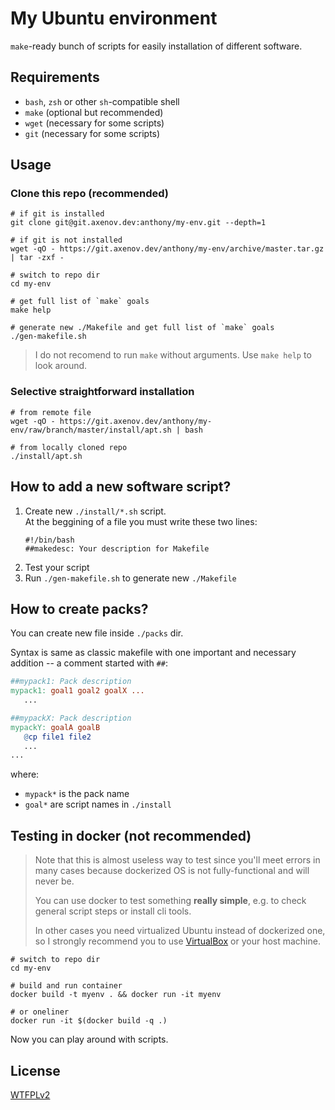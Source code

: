 # My Ubuntu environment

`make`-ready bunch of scripts for easily installation of different software.

## Requirements

* `bash`, `zsh` or other `sh`-compatible shell
* `make` (optional but recommended)
* `wget` (necessary for some scripts)
* `git` (necessary for some scripts)

## Usage

### Clone this repo (recommended)

```shell
# if git is installed
git clone git@git.axenov.dev:anthony/my-env.git --depth=1

# if git is not installed
wget -qO - https://git.axenov.dev/anthony/my-env/archive/master.tar.gz | tar -zxf -

# switch to repo dir
cd my-env

# get full list of `make` goals
make help

# generate new ./Makefile and get full list of `make` goals
./gen-makefile.sh
```

> I do not recomend to run `make` without arguments.
> Use `make help` to look around.

### Selective straightforward installation

```shell
# from remote file
wget -qO - https://git.axenov.dev/anthony/my-env/raw/branch/master/install/apt.sh | bash

# from locally cloned repo
./install/apt.sh
```

## How to add a new software script?

1. Create new `./install/*.sh` script.  
   At the beggining of a file you must write these two lines:
   ```shell
   #!/bin/bash
   ##makedesc: Your description for Makefile
   ```
2. Test your script
3. Run `./gen-makefile.sh` to generate new `./Makefile`

## How to create packs?

You can create new file inside `./packs` dir.

Syntax is same as classic makefile with one important and necessary addition -- a comment started with `##`:

```makefile
##mypack1: Pack description
mypack1: goal1 goal2 goalX ...
   ...

##mypackX: Pack description
mypackY: goalA goalB
   @cp file1 file2
   ...
...
```

where:
* `mypack*` is the pack name
* `goal*` are script names in `./install`

## Testing in docker (not recommended)

> Note that this is almost useless way to test since you'll meet errors in many cases because dockerized OS is not fully-functional and will never be.
> 
> You can use docker to test something **really simple**, e.g. to check general script steps or install cli tools.
>
> In other cases you need virtualized Ubuntu instead of dockerized one, so I strongly recommend you to use [VirtualBox](https://www.virtualbox.org/wiki/Downloads) or your host machine.

```shell
# switch to repo dir
cd my-env

# build and run container 
docker build -t myenv . && docker run -it myenv

# or oneliner
docker run -it $(docker build -q .)
```

Now you can play around with scripts.

## License

[WTFPLv2](LICENSE)
